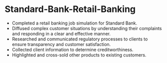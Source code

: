 # Standard-Bank-Retail-Banking

* Completed a retail banking job simulation for Standard Bank.
 * Diffused complex customer situations by understanding their complaints and
   responding in a clear and effective manner. 
 * Researched and communicated regulatory processes to clients to ensure
   transparency and customer satisfaction. 
 * Collected client information to determine creditworthiness. 
 * Highlighted and cross-sold other products to existing customers. 
